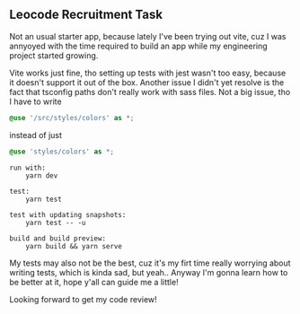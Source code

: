 ## Leocode Recruitment Task

Not an usual starter app, because lately I've been trying out vite, cuz I was annyoyed with the time required to build an app while my engineering project started growing.

Vite works just fine, tho setting up tests with jest wasn't too easy, because it doesn't support it out of the box. Another issue I didn't yet resolve is the fact that tsconfig paths don't really work with sass files. Not a big issue, tho I have to write
```scss
@use '/src/styles/colors' as *;
```
instead of just
```scss
@use 'styles/colors' as *;
```



```
run with:
    yarn dev

test: 
    yarn test

test with updating snapshots:
    yarn test -- -u
    
build and build preview:
    yarn build && yarn serve
```

My tests may also not be the best, cuz it's my firt time really worrying about writing tests, which is kinda sad, but yeah..
Anyway I'm gonna learn how to be better at it, hope y'all can guide me a little!

Looking forward to get my code review!
